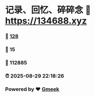 # 记录、回忆、碎碎念 :link: https://134688.xyz 
### :page_facing_up: [128](https://134688.xyz/tag.html) 
### :speech_balloon: 15 
### :hibiscus: 112885 
### :alarm_clock: 2025-08-29 22:18:26 
### Powered by :heart: [Gmeek](https://github.com/Meekdai/Gmeek)
